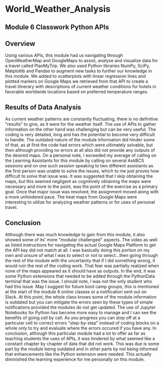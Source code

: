 # World_Weather_Analysis
## Module 6 Classwork Python APIs

## Overview
Using various APIs, this module had us navigating through OpenWeatherMap and GoogleMaps to assist, analyse and visualize data for a travel called PlanMyTrip.
We also used Python libraries NumPy, SciPy, Matplotlib and Pandas to augment new tasks to further our knowledge in this module.  We added to scatterplots with linear regression lines and plotted markers on Google Maps we retrieved from that API to create a travel itinerary with descriptions of current weather conditions for hotels in favorable worldwide locations based on preferred temperature ranges.

## Results of Data Analysis
As current weather patterns are constantly fluctuating, there is no definitive "results" to give, as it were for the weather itself.  The use of APIs to gather information on the other hand was challenging but can be very useful.  The coding is very detailed, long and has the potential to become very difficult to handle.  The outdated nature of the module information did hinder some of that, as at first the code had errors which were ultimately solvable, but then although providing no errors at all also did not provide any outputs of the desired maps.  On a personal note, I exceeded my average of calling on the Learning Assistants for this module by calling on several AskBCS sessions and on one such session speaking to two different assistants as the first person was unable to solve the issues, which to me just proves how difficult to solve that issue was.  It was suggested that I skip obtaining the maps, but this seemed negligent as cognitively obtaining the maps were necessary and more to the point, was the point of the exercise as a primary goal.
Once that major issue was resolved, the assignment moved along with a more unhindered pace.  The heat maps from Google Maps were interesting to utilize for analyzing weather patterns or for uses of personal travel.

## Conclusion
Although there was much knowledge to gain from this module, it also showed some of its' more "modular challenged" aspects.  The video as well as listed instructions for navigating the actual Google Maps Platform to get the API key did not match at all.  I was basically doing this portion on my own and unsure of what I was to select or not to select...then going through the rest of the module with the uncertainty that if I did something wrong, it would ruin the rest of the coding work.  That fear was partially realized when none of the maps appeared as it should have as outputs.  In the end, it was some Python extensions that needed to be added through the PythonData terminal that was the issue.  I should note, I was not the only student who had this issue.  May I suggest for future boot camp groups, this is mentioned at the start of the module 6 online classes or a notification sent out on Slack.  At this point, the whole class knows some of the module information is outdated but you can mitigate the errors seen by these types of simple notifications provided the modules do not get updated.
The use of Jupyter Notebooks for Python has become more easy to manage and I can see the benefits of going cell by cell.  As you progress you can stop off at a particular cell to correct errors "step-by-step" instead of coding blocks on a whole only to try and evaluate where the errors occured if you have any.  In conclusion, although this particular module had a lot to offer as far as teaching students the uses of APIs, it was hindered by what seemed like a constant chapter by chapter of data that did not work.  This was due is some part by the module being outdated and in other parts by not being informed that enhancements like the Python extension were needed.  This actually diminished the learning experience for me personally on this module.
